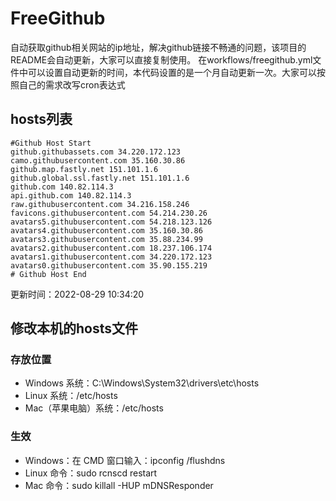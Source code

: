 # FreeGithub
自动获取github相关网站的ip地址，解决github链接不畅通的问题，该项目的README会自动更新，大家可以直接复制使用。
在workflows/freegithub.yml文件中可以设置自动更新的时间，本代码设置的是一个月自动更新一次。大家可以按照自己的需求改写cron表达式

## hosts列表
```base
#Github Host Start
github.githubassets.com 34.220.172.123
camo.githubusercontent.com 35.160.30.86
github.map.fastly.net 151.101.1.6
github.global.ssl.fastly.net 151.101.1.6
github.com 140.82.114.3
api.github.com 140.82.114.3
raw.githubusercontent.com 34.216.158.246
favicons.githubusercontent.com 54.214.230.26
avatars5.githubusercontent.com 54.218.123.126
avatars4.githubusercontent.com 35.160.30.86
avatars3.githubusercontent.com 35.88.234.99
avatars2.githubusercontent.com 18.237.106.174
avatars1.githubusercontent.com 34.220.172.123
avatars0.githubusercontent.com 35.90.155.219
# Github Host End
```

更新时间：2022-08-29 10:34:20

## 修改本机的hosts文件
### 存放位置
* Windows 系统：C:\Windows\System32\drivers\etc\hosts
* Linux 系统：/etc/hosts
* Mac（苹果电脑）系统：/etc/hosts

### 生效
* Windows：在 CMD 窗口输入：ipconfig /flushdns
* Linux 命令：sudo rcnscd restart
* Mac 命令：sudo killall -HUP mDNSResponder